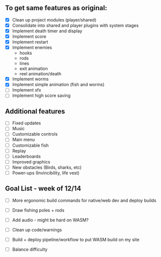 ## To get same features as original:

- [x]  Clean up project modules (player/shared)
- [x]  Consolidate into shared and player plugins with system stages
- [x]  Implement death timer and display
- [x]  Implement score
- [x]  Implement restart
- [x]  Implement enemies
   * hooks
   * rods
   * lines
   * exit animation
   * reel animation/death
- [x]  Implement worms
- [x]  Implement simple animation (fish and worms)
- [ ]  Implement sfx
- [ ]  Implement high score saving

## Additional features

- [ ]  Fixed updates
- [ ]  Music
- [ ]  Customizable controls
- [ ]  Main menu
- [ ]  Customizable fish
- [ ]  Replay
- [ ]  Leaderboards
- [ ]  Improved graphics
- [ ]  New obstacles (Birds, sharks, etc)
- [ ]  Power-ups (Invincibility, life vest)

## Goal List - week of 12/14
- [ ] More ergonomic build commands for native/web dev and deploy builds
- [ ] Draw fishing poles + rods
- [ ] Add audio - might be hard on WASM?
- [ ] Clean up code/warnings
- [ ] Build + deploy pipeline/workflow to put WASM build on my site
- [ ] Balance difficulty

